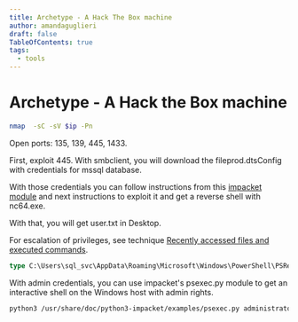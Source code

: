 ```yaml
---
title: Archetype - A Hack The Box machine 
author: amandaguglieri
draft: false
TableOfContents: true
tags:
  - tools
---
```


# Archetype - A Hack the Box machine


```bash
nmap  -sC -sV $ip -Pn
```

Open ports: 135, 139, 445, 1433.

First, exploit 445. With smbclient, you will download the fileprod.dtsConfig with credentials for mssql database.

With those credentials you can follow instructions from this [impacket module](1433-mssql.md) and next instructions to exploit it and get a reverse shell with nc64.exe.

With that, you will get user.txt in Desktop.

For escalation of privileges, see technique [Recently accessed files and executed commands](windows-privilege-escalation-history.md). 

```ps
type C:\Users\sql_svc\AppData\Roaming\Microsoft\Windows\PowerShell\PSReadline\ConsoleHost_history.txt
```

With admin credentials, you can use impacket's psexec.py module to get an interactive shell on the Windows host with admin rights.

```bash
python3 /usr/share/doc/python3-impacket/examples/psexec.py administrator:MEGACORP_4dm1n\!\!@10.129.95.187
```
 


